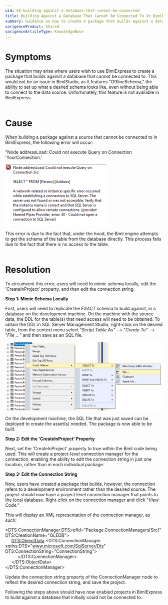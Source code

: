 ```yaml
---
uid: kb-building-against-a-database-that-cannot-be-connected
title: Building Against a Database That Cannot Be Connected To In BimlExpress
summary: Guidance on how to create a package that builds against a database that cannot be connected to
varigenceProduct: Shared
varigenceArticleType: KnowledgeBase
---
```

# Symptoms 

The situation may arise where users wish to use BimlExpress to create a package that builds against a database that cannot be connected to. This would not be an issue in BimlStudio, as it features "OfflineSchema," the ability to set up what a desired schema looks like, even without being able to connect to the data source. Unfortunately, this feature is not available in BimlExpress.  
 

# Cause

When building a package against a source that cannot be connected to in BimlExpress, the following error will occur: 

"Node addressLoad: Could not execute Query on Connection 'YourConnection.' 

![Building Against a Database That Cannot Be Connected To In BimlExpress Error](../static/img/kb-building-against-a-database-that-cannot-be-connected-img1.png "Building Against a Database That Cannot Be Connected To In BimlExpress Error")
  
This error is due to the fact that, under the hood, the Biml engine attempts to get the schema of the table from the database directly. This process fails due to the fact that there is no access to the table.  
 

# Resolution

To circumvent this error, users will need to mimic schema locally, edit the 'CreateInProject' property, and then edit the connection string.   
  
**Step 1: Mimic Schema Locally**  
  
First, users will need to replicate the _EXACT_ schema to build against, in a database on the development machine. On the machine with the source data, the DDL for the table(s) that need access will need to be obtained. To obtain the DDL in SQL Server Management Studio, right-click on the desired table, from the context menu select "_Script Table As"_ --> "_Create To"_ --> "_File ..._" and then save as an SQL file.   
  
![Building Against a Database That Cannot Be Connected To In BimlExpress SQL Screenshot](../static/img/kb-building-against-a-database-that-cannot-be-connected-img2.png "Building Against a Database That Cannot Be Connected To In BimlExpress SQL Screenshot")

  
On the development machine, the SQL file that was just saved can be deployed to create the asset(s) needed. The package is now able to be built.   
  
**Step 2: Edit the 'CreateInProject' Property**  
  
Next, set the 'CreateInProject' property to true within the Biml code being used. This will create a project-level connection manager for the connection, enabling the ability to edit the connection string in just one location, rather than in each individual package.    
  
**Step 3: Edit the Connection String**  
  
Now, users have created a package that builds, however, the connection refers to a development environment rather than the desired source. The project should now have a project level connection manager that points to the local database. Right-click on the connection manager and click "_View Code."_ 

This will display an XML representation of the connection manager, as such:   
  
<DTS:ConnectionManager DTS:refId="Package.ConnectionManagers\[Src\]" DTS:CreationName="OLEDB">  
     <DTS:ObjectData> <DTS:ConnectionManager xmlns:DTS="www.microsoft.com/SqlServer/Dts" DTS:ConnectionString="ConnectionString">  
          </DTS:ConnectionManager>  
     </DTS:ObjectData>  
</DTS:ConnectionManager>  
  
Update the connection string property of the ConnectionManager node to reflect the desired connection string, and save the project. 

Following the steps above should have now enabled projects in BimlExpress to build against a database that initially could not be connected to.